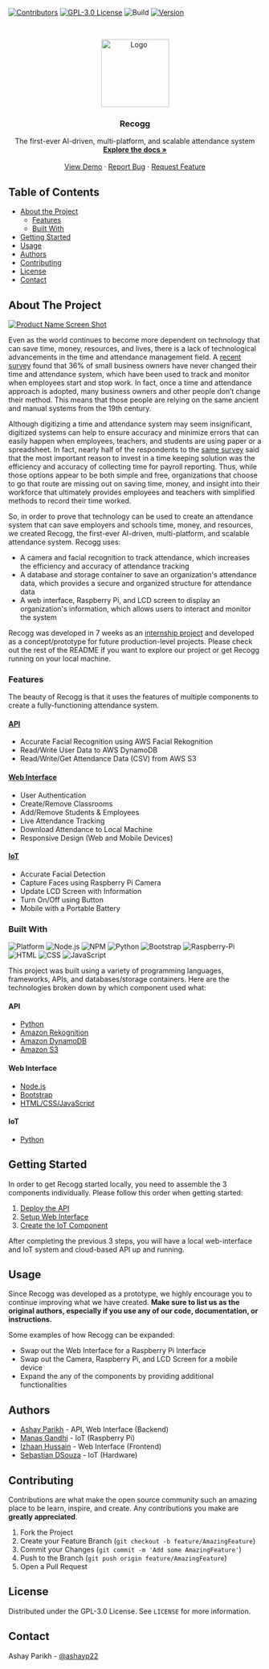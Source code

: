 
<!-- PROJECT SHIELDS -->
<!--
*** I'm using markdown "reference style" links for readability.
*** Reference links are enclosed in brackets [ ] instead of parentheses ( ).
*** See the bottom of this document for the declaration of the reference variables
*** for contributors-url, forks-url, etc. This is an optional, concise syntax you may use.
*** https://www.markdownguide.org/basic-syntax/#reference-style-links
-->
[![Contributors][contributors-shield]][contributors-url]
[![GPL-3.0 License][license-shield]][license-url]
![Build][build-shield]
[![Version][version-shield]][version-url]


<!-- PROJECT LOGO -->
<br />
<p align="center">
  <a href="https://github.com/othneildrew/Best-README-Template">
    <img src="images/logo.png" alt="Logo" width="135" height="135">
  </a>

  <h3 align="center">Recogg</h3>

  <p align="center">
    The first-ever AI-driven, multi-platform, and scalable attendance system
    <br />
    <a href="https://github.com/ashayp22/Recogg"><strong>Explore the docs »</strong></a>
    <br />
    <br />
    <a href="https://github.com/ashayp22/Recogg">View Demo</a>
    ·
    <a href="https://github.com/ashayp22/Recogg/issues">Report Bug</a>
    ·
    <a href="https://github.com/ashayp22/Recogg/issues">Request Feature</a>
  </p>
</p>



<!-- TABLE OF CONTENTS -->
## Table of Contents

* [About the Project](#about-the-project)
  * [Features](#features)
  * [Built With](#built-with)
* [Getting Started](#getting-started)
* [Usage](#usage)
* [Authors](#authors)
* [Contributing](#contributing)
* [License](#license)
* [Contact](#contact)

<!-- ABOUT THE PROJECT -->
## About The Project

[![Product Name Screen Shot][product-screenshot]](https://example.com)

Even as the world continues to become more dependent on technology that can save time, money, resources, and lives, there is a lack of technological advancements in the time and attendance management field. A [recent survey](https://www.paychex.com/newsroom/news-releases/paychex-small-business-snapshot-survey-shows-most-preferred-method-of) found that 36% of small business owners have never changed their time and attendance system, which have been used to track and monitor when employees start and stop work. In fact, once a time and attendance approach is adopted, many business owners and other people don’t change their method. This means that those people are relying on the same ancient and manual systems from the 19th century. 

Although digitizing a time and attendance system may seem insignificant, digitized systems can help to ensure accuracy and minimize errors that can easily happen when employees, teachers, and students are using paper or a spreadsheet. In fact, nearly half of the respondents to the [same survey](https://www.paychex.com/newsroom/news-releases/paychex-small-business-snapshot-survey-shows-most-preferred-method-of) said that the most important reason to invest in a time keeping solution was the efficiency and accuracy of collecting time for payroll reporting. Thus, while those options appear to be both simple and free, organizations that choose to go that route are missing out on saving time, money, and insight into their workforce that ultimately provides employees and teachers with simplified methods to record their time worked.

So, in order to prove that technology can be used to create an attendance system that can save employers and schools time, money, and resources, we created Recogg, the first-ever AI-driven, multi-platform, and scalable attendance system. Recogg uses:

* A camera and facial recognition to track attendance, which increases the efficiency and accuracy of attendance tracking
* A database and storage container to save an organization's attendance data, which provides a secure and organized structure for attendance data
* A web interface, Raspberry Pi, and LCD screen to display an organization's information, which allows users to interact and monitor the system

Recogg was developed in 7 weeks as an [internship project](https://www.itexps.net/internship-programs) and developed as a concept/prototype for future production-level projects.  Please check out the rest of the README if you want to explore our project or get Recogg running on your local machine.

### Features
The beauty of Recogg is that it uses the features of multiple components to create a fully-functioning attendance system.

#### [API](https://github.com/ashayp22/Recogg/tree/master/API)

* Accurate Facial Recognition using AWS Facial Rekognition
* Read/Write User Data to AWS DynamoDB
* Read/Write/Get Attendance Data (CSV) from AWS S3

#### [Web Interface](https://github.com/ashayp22/Recogg/tree/master/Web%20Interface)

* User Authentication
* Create/Remove Classrooms
* Add/Remove Students & Employees
* Live Attendance Tracking
* Download Attendance to Local Machine
* Responsive Design (Web and Mobile Devices)

#### [IoT](https://github.com/ashayp22/Recogg/tree/master/IoT)

* Accurate Facial Detection
* Capture Faces using Raspberry Pi Camera
* Update LCD Screen with Information
* Turn On/Off using Button
* Mobile with a Portable Battery

### Built With
![Platform](https://img.shields.io/badge/platforms-web%20%7C%20raspberry%20pi-blue)
![Node.js](https://img.shields.io/badge/node-%3E%3D10.16.0-green)
![NPM](https://img.shields.io/badge/npm-%3E%3D6.9-orange)
![Python](https://img.shields.io/badge/python-3.6-blue)
![Bootstrap](https://img.shields.io/badge/bootstrap-%3E%3D4.0-red)
![Raspberry-Pi](https://img.shields.io/badge/raspberry--pi-4-green)
![HTML](https://img.shields.io/badge/HTML-5-yellowgreen)
![CSS](https://img.shields.io/badge/css-3-yellow)
![JavaScript](https://img.shields.io/badge/javascript-%3E%3D8-brightgreen)

This project was built using a variety of programming languages, frameworks, APIs, and databases/storage containers. Here are the technologies broken down by which component used what:

#### API

* [Python](https://www.python.org/)
* [Amazon Rekognition](https://aws.amazon.com/rekognition/?blog-cards.sort-by=item.additionalFields.createdDate&blog-cards.sort-order=desc)
* [Amazon DynamoDB](https://aws.amazon.com/dynamodb/)
* [Amazon S3](https://aws.amazon.com/s3/)

#### Web Interface

* [Node.js](https://nodejs.org/en/)
* [Bootstrap](https://getbootstrap.com)
* [HTML/CSS/JavaScript](https://html-css-js.com/)

#### IoT
* [Python](https://www.python.org/)


<!-- GETTING STARTED -->
## Getting Started

In order to get Recogg started locally, you need to assemble the 3 components individually. Please follow this order when getting started:

1. [Deploy the API](https://github.com/ashayp22/Recogg/tree/master/API)
2. [Setup Web Interface](https://github.com/ashayp22/Recogg/tree/master/Web%20Interface)
3. [Create the IoT Component](https://github.com/ashayp22/Recogg/tree/master/IoT)

After completing the previous 3 steps, you will have a local web-interface and IoT system and cloud-based API up and running. 

<!-- USAGE EXAMPLES -->
## Usage

Since Recogg was developed as a prototype, we highly encourage you to continue improving what we have created. **Make sure to list us as the original authors, especially if you use any of our code, documentation, or instructions.**

Some examples of how Recogg can be expanded:

* Swap out the Web Interface for a Raspberry Pi Interface
* Swap out the Camera, Raspberry Pi, and LCD Screen for a mobile device
* Expand the any of the components by providing additional functionalities


<!-- AUTHORS -->
## Authors

* [Ashay Parikh](https://www.linkedin.com/in/ashay-parikh-a0621619a/) - API, Web Interface (Backend)
* [Manas Gandhi](https://www.linkedin.com/in/manas-gandhi-358827199/) - IoT (Raspberry Pi)
* [Izhaan Hussain](https://www.linkedin.com/in/izhaan-hussain-0baa711a7/) - Web Interface (Frontend)
* [Sebastian DSouza](https://www.linkedin.com/in/sebastian-dsouza-975b311a2/) - IoT (Hardware)


<!-- CONTRIBUTING -->
## Contributing

Contributions are what make the open source community such an amazing place to be learn, inspire, and create. Any contributions you make are **greatly appreciated**.

1. Fork the Project
2. Create your Feature Branch (`git checkout -b feature/AmazingFeature`)
3. Commit your Changes (`git commit -m 'Add some AmazingFeature'`)
4. Push to the Branch (`git push origin feature/AmazingFeature`)
5. Open a Pull Request

<!-- LICENSE -->
## License

Distributed under the GPL-3.0 License. See `LICENSE` for more information.

<!-- CONTACT -->
## Contact

Ashay Parikh - [@ashayp22](mailto:ashayp22@gmail.com)




<!-- MARKDOWN LINKS & IMAGES -->
<!-- https://www.markdownguide.org/basic-syntax/#reference-style-links -->
[contributors-shield]: https://img.shields.io/badge/contributors-4-yellow
[contributors-url]: https://github.com/ashayp22/Recogg/graphs/contributors
[license-shield]: https://img.shields.io/badge/license-GPL--3-blue
[license-url]: https://github.com/ashayp22/Recogg/blob/master/LICENSE.txt
[product-screenshot]: images/screenshot.png
[build-shield]: https://img.shields.io/badge/build-passing-brightgreen
[version-shield]: https://img.shields.io/badge/version-1.0-red
[version-url]: https://github.com/ashayp22/Recogg
